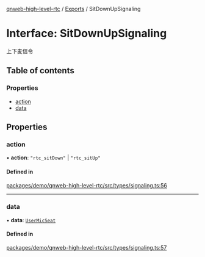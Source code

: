 [qnweb-high-level-rtc](../README.md) / [Exports](../modules.md) / SitDownUpSignaling

# Interface: SitDownUpSignaling

上下麦信令

## Table of contents

### Properties

- [action](SitDownUpSignaling.md#action)
- [data](SitDownUpSignaling.md#data)

## Properties

### action

• **action**: ``"rtc_sitDown"`` \| ``"rtc_sitUp"``

#### Defined in

[packages/demo/qnweb-high-level-rtc/src/types/signaling.ts:56](https://github.com/Spencer17x/solutions/blob/84e2f808/Frontend/front-end-solutions/packages/demo/qnweb-high-level-rtc/src/types/signaling.ts#L56)

___

### data

• **data**: [`UserMicSeat`](UserMicSeat.md)

#### Defined in

[packages/demo/qnweb-high-level-rtc/src/types/signaling.ts:57](https://github.com/Spencer17x/solutions/blob/84e2f808/Frontend/front-end-solutions/packages/demo/qnweb-high-level-rtc/src/types/signaling.ts#L57)

